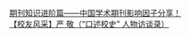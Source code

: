   
[期刊知识进阶篇——中国学术期刊影响因子分享！](http://www.dianyue.me/archives/540/n77srvz8xqsgih9x/)  
[【校友风采】严 敬（“口述校史”  人物访谈录）](http://www.dianyue.me/archives/587/7173s5pm9mfhgogr/)